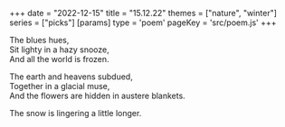 +++
date = "2022-12-15"
title = "15.12.22"
themes = ["nature", "winter"]
series = ["picks"]
[params]
  type = 'poem'
  pageKey = 'src/poem.js'
+++

The blues hues,  
Sit lighty in a hazy snooze,  
And all the world is frozen.  
  
The earth and heavens subdued,  
Together in a glacial muse,  
And the flowers are hidden in austere blankets.  
  
The snow is lingering a little longer.
